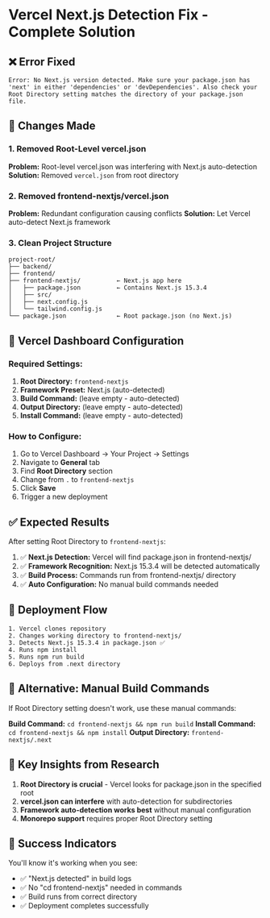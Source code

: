# Vercel Next.js Detection Fix - Complete Solution

## ❌ Error Fixed
```
Error: No Next.js version detected. Make sure your package.json has 'next' in either 'dependencies' or 'devDependencies'. Also check your Root Directory setting matches the directory of your package.json file.
```

## 🔧 Changes Made

### 1. Removed Root-Level vercel.json
**Problem:** Root-level vercel.json was interfering with Next.js auto-detection
**Solution:** Removed `vercel.json` from root directory

### 2. Removed frontend-nextjs/vercel.json  
**Problem:** Redundant configuration causing conflicts
**Solution:** Let Vercel auto-detect Next.js framework

### 3. Clean Project Structure
```
project-root/
├── backend/
├── frontend/
├── frontend-nextjs/          ← Next.js app here
│   ├── package.json          ← Contains Next.js 15.3.4
│   ├── src/
│   ├── next.config.js
│   └── tailwind.config.js
└── package.json              ← Root package.json (no Next.js)
```

## 🎯 Vercel Dashboard Configuration

### Required Settings:
1. **Root Directory:** `frontend-nextjs`
2. **Framework Preset:** Next.js (auto-detected)
3. **Build Command:** (leave empty - auto-detected)
4. **Output Directory:** (leave empty - auto-detected)
5. **Install Command:** (leave empty - auto-detected)

### How to Configure:
1. Go to Vercel Dashboard → Your Project → Settings
2. Navigate to **General** tab
3. Find **Root Directory** section
4. Change from `.` to `frontend-nextjs`
5. Click **Save**
6. Trigger a new deployment

## ✅ Expected Results

After setting Root Directory to `frontend-nextjs`:

1. ✅ **Next.js Detection:** Vercel will find package.json in frontend-nextjs/
2. ✅ **Framework Recognition:** Next.js 15.3.4 will be detected automatically
3. ✅ **Build Process:** Commands run from frontend-nextjs/ directory
4. ✅ **Auto Configuration:** No manual build commands needed

## 🚀 Deployment Flow

```
1. Vercel clones repository
2. Changes working directory to frontend-nextjs/
3. Detects Next.js 15.3.4 in package.json ✅
4. Runs npm install
5. Runs npm run build
6. Deploys from .next directory
```

## 🔄 Alternative: Manual Build Commands

If Root Directory setting doesn't work, use these manual commands:

**Build Command:** `cd frontend-nextjs && npm run build`
**Install Command:** `cd frontend-nextjs && npm install`
**Output Directory:** `frontend-nextjs/.next`

## 📝 Key Insights from Research

1. **Root Directory is crucial** - Vercel looks for package.json in the specified root
2. **vercel.json can interfere** with auto-detection for subdirectories
3. **Framework auto-detection works best** without manual configuration
4. **Monorepo support** requires proper Root Directory setting

## 🎉 Success Indicators

You'll know it's working when you see:
- ✅ "Next.js detected" in build logs
- ✅ No "cd frontend-nextjs" needed in commands
- ✅ Build runs from correct directory
- ✅ Deployment completes successfully
